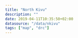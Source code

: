 ```yaml
---
title: "North Kivu"
description: ""
date: 2019-04-11T10:35:50+02:00
datasource: "/data/nkivu"
tags: ["map", "drc"]
---
```


